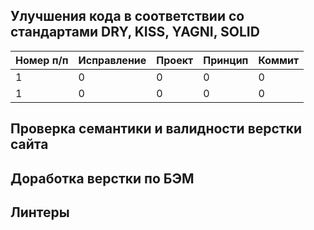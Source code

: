 ## Улучшения кода в соответствии со стандартами DRY, KISS, YAGNI, SOLID

<table>
    <thead>
        <tr>
            <th>Номер п/п</th>
            <th>Исправление</th>
            <th>Проект</th>
            <th>Принцип</th>
            <th>Коммит</th>
        </tr>
    </thead>
    <tbody>
        <tr>
            <td>1</td>
            <td>0</td>
            <td>0</td>
            <td>0</td>
            <td>0</td>
        </tr>
        <tr>
            <td>1</td>
            <td>0</td>
            <td>0</td>
            <td>0</td>
            <td>0</td>
        </tr>
    </tbody>
</table>

## Проверка семантики и валидности верстки сайта

## Доработка верстки по БЭМ

## Линтеры
